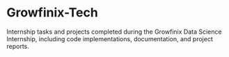# Growfinix-Tech
Internship tasks and projects completed during the Growfinix Data Science Internship, including code implementations, documentation, and project reports.
